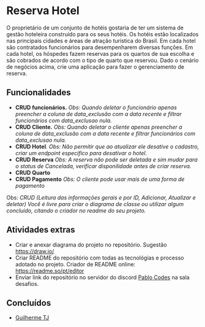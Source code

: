 # Reserva Hotel

O proprietário de um conjunto de hotéis gostaria de ter um sistema de gestão hoteleira construído para os seus hotéis. Os hotéis estão localizados nas principais cidades e áreas de atração turística do Brasil. Em cada hotel são contratados funcionários para desempenharem diversas funções. Em cada hotel, os hóspedes fazem reservas para os quartos de sua escolha e são cobrados de acordo com o tipo de quarto que reservou. Dado o cenário de negócios acima, crie uma aplicação para fazer o gerenciamento de reserva.

## Funcionalidades

- **CRUD funcionários.** _Obs: Quando deletar o funcionário apenas preencher a coluna de data_exclusão com a data recente e filtrar funcionários com data_exclusao nula._
- **CRUD Cliente.** _Obs: Quando deletar o cliente apenas preencher a coluna de data_exclusão com a data recente e filtrar funcionários com data_exclusao nula._
- **CRUD Hotel**. _Obs: Não permitir que ao atualizar ele desative o cadastro, criar um endpoint especifico para desativar o hotel._
- **CRUD Reserva** _Obs: A reserva não pode ser deletada e sim mudar para o status de Cancelada, verificar disponilidade antes de criar reserva._
- **CRUD Quarto**
- **CRUD Pagamento** _Obs: O cliente pode usar mais de uma forma de pagamento_

Obs: _CRUD (Leitura das informações gerais e por ID, Adicionar, Atualizar e deletar)_
_Você é livre para criar o diagrama de classe ou utilizar algum concluído, citando o criador no readme do seu projeto._

## Atividades extras

- Criar e anexar diagrama do projeto no repositório. Sugestão https://draw.io/
- Criar README do repositório com todas as tecnológias e processo adotado no projeto. Criador de README online: https://readme.so/pt/editor
- Enviar link do repositório no servidor do discord [Pablo Codes](https://discord.gg/zkW3QNcdPw) na sala desafios.

## Concluídos

- [Guilherme TJ](https://awesomeopensource.com/project/elangosundar/awesome-README-templates)
